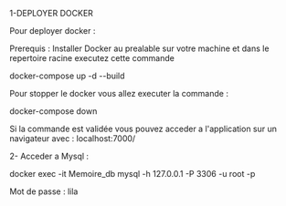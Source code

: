 1-DEPLOYER DOCKER 

Pour deployer docker :

Prerequis : Installer Docker au prealable sur votre machine et dans le repertoire racine  executez cette commande  

docker-compose up -d --build

Pour stopper le docker vous allez executer la commande :

docker-compose down 

Si la commande est validée vous pouvez acceder a l'application sur un navigateur avec : localhost:7000/

2- Acceder a Mysql :

docker exec -it Memoire_db mysql -h 127.0.0.1 -P 3306  -u root -p

Mot de passe : lila
